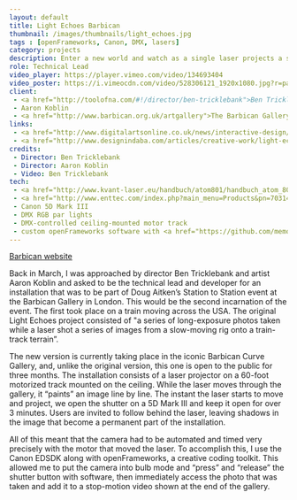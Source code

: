 ```yaml
---
layout: default
title: Light Echoes Barbican
thumbnail: /images/thumbnails/light_echoes.jpg
tags : [openFrameworks, Canon, DMX, lasers]
category: projects
description: Enter a new world and watch as a single laser projects a sculptural wall of light around the space of The Curve. Moving slowly, frame by frame, follow the light to its finale, a stunning visual rendering of data transformed into a wordscape.
role: Technical Lead
video_player: https://player.vimeo.com/video/134693404
video_poster: https://i.vimeocdn.com/video/528306121_1920x1080.jpg?r=pad
client:
 - <a href="http://toolofna.com/#!/director/ben-tricklebank">Ben Tricklebank</a>
 - Aaron Koblin
 - <a href="http://www.barbican.org.uk/artgallery">The Barbican Gallery</a>
links: 
 - <a href="http://www.digitalartsonline.co.uk/news/interactive-design/experience-immersive-light-echoes-installation-at-barbican-curve-gallery/#3">Aaron Koblin and Ben Tricklebank's Light Echoes is an amazing, immersive installation at The Barbican</a>
 - <a href="http://www.designindaba.com/articles/creative-work/light-echoes-installation-arrives-barbican-curve-gallery">Light Echoes installation arrives at the Barbican Curve Gallery</a>
credits:
 - Director: Ben Tricklebank
 - Director: Aaron Koblin
 - Video: Ben Tricklebank
tech: 
 - <a href="http://www.kvant-laser.eu/handbuch/atom801/handbuch_atom_801_englisch.pdf">Kvant ATOM 801</a>
 - <a href="http://www.enttec.com/index.php?main_menu=Products&pn=70314">Enttec PRO Mk2</a>
 - Canon 5D Mark III
 - DMX RGB par lights
 - DMX-controlled ceiling-mounted motor track
 - custom openFrameworks software with <a href="https://github.com/memo/ofxIlda">ofxIlda</a> and <a href="https://github.com/jefftimesten/ofxEdsdk">ofxEdsdk</a>
---
```


	
[Barbican website](http://www.barbican.org.uk/music/event-detail.asp?ID=18300)


Back in March, I was approached by director Ben Tricklebank and artist Aaron Koblin and asked to be the technical lead and developer for an installation that was to be part of Doug Aitken’s Station to Station event at the Barbican Gallery in London. This would be the second incarnation of the event. The first took place on a train moving across the USA. The original Light Echoes project consisted of "a series of long-exposure photos taken while a laser shot a series of images from a slow-moving rig onto a train-track terrain”.  

The new version is currently taking place in the iconic Barbican Curve Gallery, and, unlike the original version, this one is open to the public for three months. The installation consists of a laser projector on a 60-foot motorized track mounted on the ceiling. While the laser moves through the gallery, it “paints” an image line by line. The instant the laser starts to move and project, we open the shutter on a 5D Mark III and keep it open for over 3 minutes. Users are invited to follow behind the laser, leaving shadows in the image that become a permanent part of the installation.

All of this meant that the camera had to be automated and timed very precisely with the motor that moved the laser. To accomplish this, I use the Canon EDSDK along with openFrameworks, a creative coding toolkit. This allowed me to put the camera into bulb mode and “press” and “release” the shutter button with software, then immediately access the photo that was taken and add it to a stop-motion video shown at the end of the gallery. 
